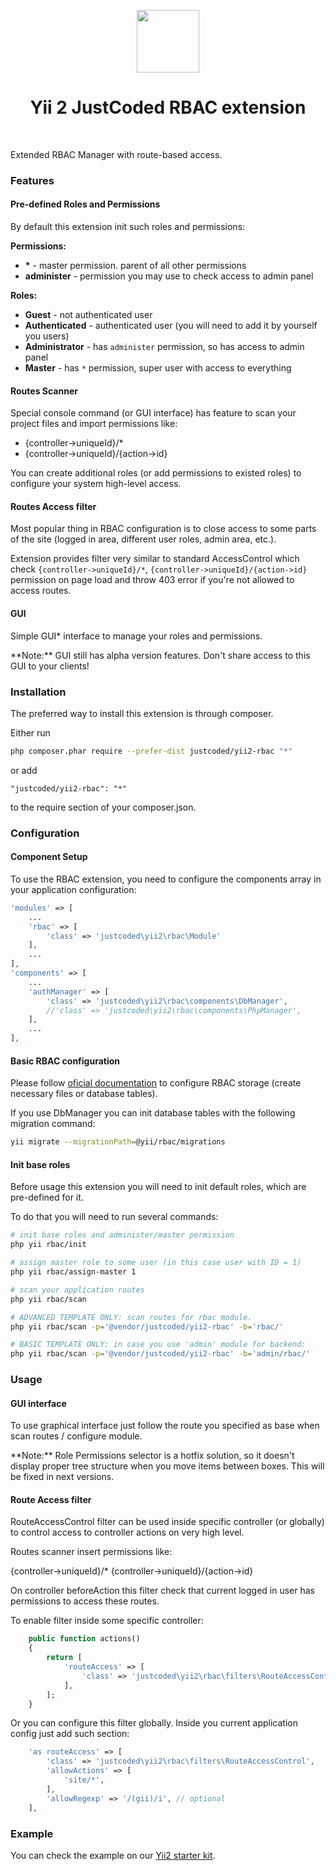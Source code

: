 <p align="center">
    <a href="https://github.com/yiisoft" target="_blank">
        <img src="https://avatars0.githubusercontent.com/u/993323" height="100px">
    </a>
    <h1 align="center">Yii 2 JustCoded RBAC extension</h1>
    <br>
</p>

Extended RBAC Manager with route-based access.

### Features

#### Pre-defined Roles and Permissions

By default this extension init such roles and permissions:

__Permissions:__

* __\*__ - master permission. parent of all other permissions 
* __administer__ - permission you may use to check access to admin panel

__Roles:__

* __Guest__ - not authenticated user
* __Authenticated__ - authenticated user (you will need to add it by yourself you users)
* __Administrator__ - has `administer` permission, so has access to admin panel
* __Master__ - has `*` permission, super user with access to everything

#### Routes Scanner

Special console command (or GUI interface) has feature to scan your project files and import permissions like:

* {controller->uniqueId}/*
* {controller->uniqueId}/{action->id}

You can create additional roles (or add permissions to existed roles) to configure your system high-level access.

#### Routes Access filter

Most popular thing in RBAC configuration is to close access to some parts of the site (logged in area, 
different user roles, admin area, etc.).

Extension provides filter very similar to standard AccessControl which check `{controller->uniqueId}/*`, 
`{controller->uniqueId}/{action->id}` permission on page load and throw 403 error if you're not allowed
to access routes.

#### GUI

Simple GUI* interface to manage your roles and permissions.

<div class="warning">
**Note:** GUI still has alpha version features. Don't share access to this GUI to your clients!
</div> 

### Installation

The preferred way to install this extension is through composer.

Either run

```bash
php composer.phar require --prefer-dist justcoded/yii2-rbac "*"
```

or add

```
"justcoded/yii2-rbac": "*"
```

to the require section of your composer.json.

### Configuration

#### Component Setup

To use the RBAC extension, you need to configure the components array in your application configuration:

```php
'modules' => [
	...
	'rbac' => [
		'class' => 'justcoded\yii2\rbac\Module'
	],
	...
],
'components' => [
	...
	'authManager' => [
		'class' => 'justcoded\yii2\rbac\components\DbManager',
		//'class' => 'justcoded\yii2\rbac\components\PhpManager',
	],
	...
],
```

#### Basic RBAC configuration

Please follow [oficial documentation](http://www.yiiframework.com/doc-2.0/guide-security-authorization.html#configuring-rbac)
to configure RBAC storage (create necessary files or database tables).

If you use DbManager you can init database tables with the following migration command:
 
```bash
yii migrate --migrationPath=@yii/rbac/migrations
```

#### Init base roles

Before usage this extension you will need to init default roles, which are pre-defined for it.

To do that you will need to run several commands:

```bash
# init base roles and administer/master permission 
php yii rbac/init

# assign master role to some user (in this case user with ID = 1)
php yii rbac/assign-master 1

# scan your application routes
php yii rbac/scan

# ADVANCED TEMPLATE ONLY: scan routes for rbac module.
php yii rbac/scan -p='@vendor/justcoded/yii2-rbac' -b='rbac/'

# BASIC TEMPLATE ONLY: in case you use 'admin' module for backend:
php yii rbac/scan -p='@vendor/justcoded/yii2-rbac' -b='admin/rbac/'
```


### Usage

#### GUI interface

To use graphical interface just follow the route you specified as base when scan routes / configure module.

<div class="warning">
**Note:** Role Permissions selector is a hotfix solution, so it doesn't display proper tree structure when
you move items between boxes.
This will be fixed in next versions.
</div>

#### Route Access filter

RouteAccessControl filter can be used inside specific controller (or globally) to control access to 
controller actions on very high level.

Routes scanner insert permissions like:

{controller->uniqueId}/*
{controller->uniqueId}/{action->id}

On controller beforeAction this filter check that current logged in user has permissions to access these routes. 

To enable filter inside some specific controller:

```php
	public function actions()
	{
		return [
			'routeAccess' => [
				'class' => 'justcoded\yii2\rbac\filters\RouteAccessControl',
			],
		];
	}
```

Or you can configure this filter globally. Inside you current application config just add such section:

```php
	'as routeAccess' => [
		'class' => 'justcoded\yii2\rbac\filters\RouteAccessControl',
		'allowActions' => [
			'site/*',
		],
		'allowRegexp' => '/(gii)/i', // optional
	],
```

### Example

You can check the example on our [Yii2 starter kit](https://github.com/justcoded/yii2-starter).